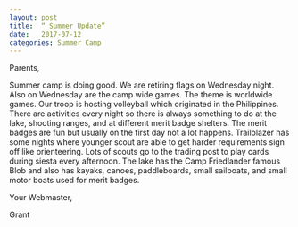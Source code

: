 ```yaml
---
layout: post
title:  “ Summer Update”
date:   2017-07-12
categories: Summer Camp
---
```

Parents,

Summer camp is doing good.  We are retiring flags on Wednesday night.  Also on Wednesday are the camp wide games.  The theme is worldwide games.  Our troop is hosting volleyball which originated in the Philippines. There are activities every night so there is always something to do at the lake, shooting ranges, and at different merit badge shelters. The merit badges are fun but usually on the first day not a lot happens. Trailblazer has some nights where younger scout are able to get harder requirements sign off like orienteering.  Lots of scouts go to the trading post to play cards during siesta every afternoon. The lake has the Camp Friedlander famous Blob and also has kayaks, canoes, paddleboards, small sailboats, and small motor boats used for merit badges.
 
Your Webmaster, 

Grant     
